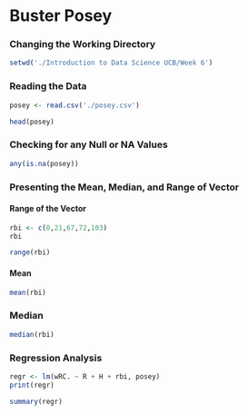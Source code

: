 # Buster Posey


### Changing the Working Directory

```r
setwd('./Introduction to Data Science UCB/Week 6')
```

### Reading the Data

```r
posey <- read.csv('./posey.csv')
```

```r
head(posey)
```

### Checking for any Null or NA Values

```r
any(is.na(posey))
```

### Presenting the Mean, Median, and Range of Vector

#### Range of the Vector

```r
rbi <- c(0,21,67,72,103)
rbi
```

```r
range(rbi)
```

#### Mean

```r
mean(rbi)
```

### Median

```r
median(rbi)
```

### Regression Analysis


```r
regr <- lm(wRC. ~ R + H + rbi, posey)
print(regr)
```

```r
summary(regr)
```
